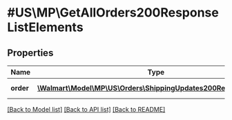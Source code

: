 # #US\MP\GetAllOrders200ResponseListElements

## Properties

Name | Type | Description | Notes
------------ | ------------- | ------------- | -------------
**order** | [**\Walmart\Model\MP\US\Orders\ShippingUpdates200ResponseOrder[]**](ShippingUpdates200ResponseOrder.md) | Purchase Order List | [optional]


[[Back to Model list]](../) [[Back to API list]](../../Api/US/MP) [[Back to README]](../../README.md)
